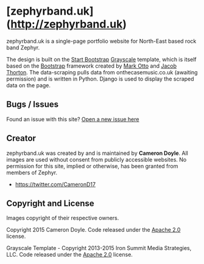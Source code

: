# [zephyrband.uk] (http://zephyrband.uk)

zephyrband.uk is a single-page portfolio website for North-East based rock band Zephyr. 

The design is built on the [Start Bootstrap](http://startbootstrap.com/) [Grayscale](http://startbootstrap.com/template-overviews/grayscale/) template, which is itself based on the [Bootstrap](http://getbootstrap.com/) framework created by [Mark Otto](https://twitter.com/mdo) and [Jacob Thorton](https://twitter.com/fat).
The data-scraping pulls data from onthecasemusic.co.uk (awaiting permission) and is written in Python. Django is used to display the scraped data on the page.

## Bugs / Issues

Found an issue with this site? [Open a new issue here](https://github.com/CameronD17/zephyr/issues)

## Creator

zephyrband.uk was created by and is maintained by **Cameron Doyle**. All images are used without consent from publicly accessible websites. No permission for this site, implied or otherwise, has been granted from members of Zephyr.

* https://twitter.com/CameronD17

## Copyright and License

Images copyright of their respective owners.

Copyright 2015 Cameron Doyle. Code released under the [Apache 2.0](https://github.com/CameronD17/camerond17.github.io/blob/master/LICENSE) license.

Grayscale Template - Copyright 2013-2015 Iron Summit Media Strategies, LLC. Code released under the [Apache 2.0](https://github.com/IronSummitMedia/startbootstrap-grayscale/blob/gh-pages/LICENSE) license.